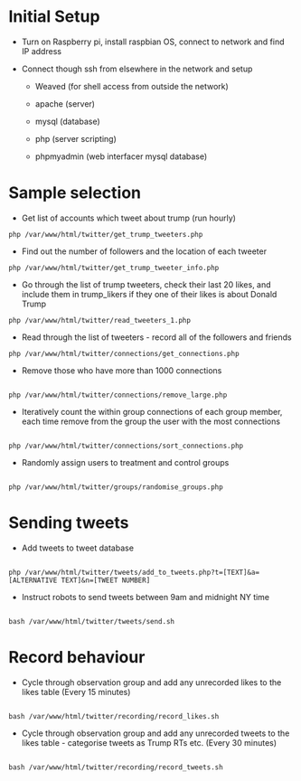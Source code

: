 # Initial Setup

- Turn on Raspberry pi, install raspbian OS, connect to network and find IP address

- Connect though ssh from elsewhere in the network and setup

    - Weaved (for shell access from outside the network)

    - apache (server)

    - mysql (database)
  
    - php (server scripting)
  
    - phpmyadmin (web interfacer mysql database)
  
# Sample selection

- Get list of accounts which tweet about trump (run hourly)
```
php /var/www/html/twitter/get_trump_tweeters.php
```

- Find out the number of followers and the location of each tweeter

```
php /var/www/html/twitter/get_trump_tweeter_info.php
```

- Go through the list of trump tweeters, check their last 20 likes, and include them in trump_likers if they one of their likes is about Donald Trump
```
php /var/www/html/twitter/read_tweeters_1.php
```

-  Read through the list of tweeters - record all of the followers and friends

```
php /var/www/html/twitter/connections/get_connections.php
```

- Remove those who have more than 1000 connections


```

php /var/www/html/twitter/connections/remove_large.php
```

- Iteratively count the within group connections of each group member, each time remove from the group the user with the most connections

```

php /var/www/html/twitter/connections/sort_connections.php

```

- Randomly assign users to treatment and control groups


```

php /var/www/html/twitter/groups/randomise_groups.php
```

# Sending tweets

- Add tweets to tweet database


```

php /var/www/html/twitter/tweets/add_to_tweets.php?t=[TEXT]&a=[ALTERNATIVE TEXT]&n=[TWEET NUMBER]
```


- Instruct robots to send tweets between 9am and midnight NY time


```

bash /var/www/html/twitter/tweets/send.sh
```

# Record behaviour

- Cycle through observation group and add any unrecorded likes to the likes table (Every 15 minutes)


```

bash /var/www/html/twitter/recording/record_likes.sh
```

- Cycle through observation group and add any unrecorded tweets to the likes table - categorise tweets as Trump RTs etc. (Every 30 minutes)


```

bash /var/www/html/twitter/recording/record_tweets.sh
```

